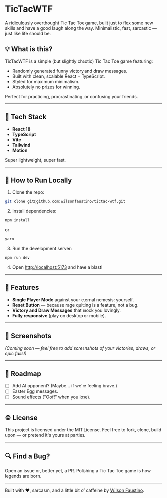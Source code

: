 # TicTacWTF

A ridiculously overthought Tic Tac Toe game, built just to flex some new skills and have a good laugh along the way. Minimalistic, fast, sarcastic — just like life should be.

## 💡 What is this?

TicTacWTF is a simple (but slightly chaotic) Tic Tac Toe game featuring:
- Randomly generated funny victory and draw messages.
- Built with clean, scalable React + TypeScript.
- Styled for maximum minimalism.
- Absolutely no prizes for winning.

Perfect for practicing, procrastinating, or confusing your friends.

---

## 🔧 Tech Stack

- **React 18**
- **TypeScript**
- **Vite**
- **Tailwind**
- **Motion**

Super lightweight, super fast.

---

## 🔄 How to Run Locally

1. Clone the repo:

```bash
git clone git@github.com:wilsonfaustino/tictac-wtf.git
```

2. Install dependencies:

```bash
npm install
```

or

```bash
yarn
```

3. Run the development server:

```bash
npm run dev
```

4. Open [http://localhost:5173](http://localhost:5173) and have a blast!

---

## 🌟 Features

- **Single Player Mode** against your eternal nemesis: yourself.
- **Reset Button** — because rage quitting is a feature, not a bug.
- **Victory and Draw Messages** that mock you lovingly.
- **Fully responsive** (play on desktop or mobile).

---

## 📸 Screenshots

*(Coming soon — feel free to add screenshots of your victories, draws, or epic fails!)*

---

## 📅 Roadmap

- [ ] Add AI opponent? (Maybe... if we're feeling brave.)
- [ ] Easter Egg messages.
- [ ] Sound effects ("Oof!" when you lose).

---

## © License

This project is licensed under the MIT License.
Feel free to fork, clone, build upon — or pretend it's yours at parties.

---

## 🔍 Find a Bug?

Open an issue or, better yet, a PR.
Polishing a Tic Tac Toe game is how legends are born.

---


Built with ❤️, sarcasm, and a little bit of caffeine by [Wilson Faustino](https://github.com/wilsonfaustino).

